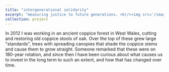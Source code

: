 ```yaml
---
title: "intergenerational solidarity"
excerpt: "measuring justice to future generations. <br/><img src='/images/drone.jpg' width='500'>"
collection: project
---
```


In 2012 I was working in an ancient coppice forest in West Wales, cutting and restoring old coppice stools of oak. Over the top of these grew large "standards", trees with spreading canopies that shade the coppice stems and cause them to grow straight. Someone remarked that these were on 180-year rotation, and since then I have been curious about what causes us to invest in the long term to such an extent, and how that has changed over time.

